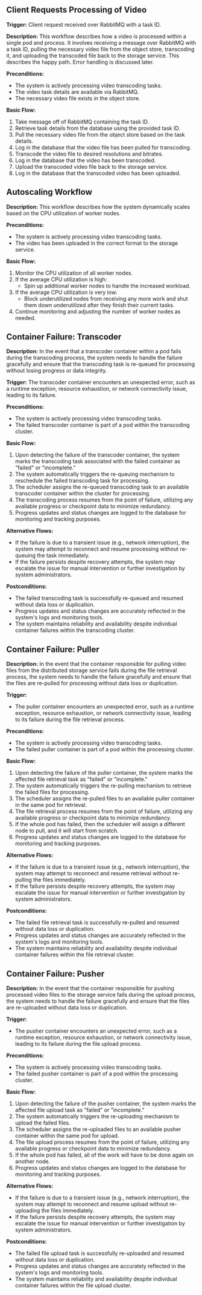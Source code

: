 ## Client Requests Processing of Video

**Trigger:** Client request received over RabbitMQ with a task ID.

**Description:** This workflow describes how a video is processed within a single pod and process. It involves receiving a message over RabbitMQ with a task ID, pulling the necessary video file from the object store, transcoding it, and uploading the transcoded file back to the storage service. This describes the happy path. Error handling is discussed later.

**Preconditions:**
- The system is actively processing video transcoding tasks.
- The video task details are available via RabbitMQ.
- The necessary video file exists in the object store.

**Basic Flow:**
1. Take message off of RabbitMQ containing the task ID.
2. Retrieve task details from the database using the provided task ID.
3. Pull the necessary video file from the object store based on the task details.
4. Log in the database that the video file has been pulled for transcoding.
5. Transcode the video file to desired resolutions and bitrates.
6. Log in the database that the video has been transcoded.
7. Upload the transcoded video file back to the storage service.
8. Log in the database that the transcoded video has been uploaded.

## Autoscaling Workflow

**Description:** This workflow describes how the system dynamically scales based on the CPU utilization of worker nodes.

**Preconditions:**
- The system is actively processing video transcoding tasks.
- The video has been uploaded in the correct format to the storage service.

**Basic Flow:**
1. Monitor the CPU utilization of all worker nodes.
2. If the average CPU utilization is high:
   - Spin up additional worker nodes to handle the increased workload.
3. If the average CPU utilization is very low:
   - Block underutilized nodes from receiving any more work and shut them down underutilized after they finish their current tasks.
4. Continue monitoring and adjusting the number of worker nodes as needed.

## Container Failure: Transcoder

**Description:** In the event that a transcoder container within a pod fails during the transcoding process, the system needs to handle the failure gracefully and ensure that the transcoding task is re-queued for processing without losing progress or data integrity.

**Trigger:** The transcoder container encounters an unexpected error, such as a runtime exception, resource exhaustion, or network connectivity issue, leading to its failure.

**Preconditions:**
- The system is actively processing video transcoding tasks.
- The failed transcoder container is part of a pod within the transcoding cluster.

**Basic Flow:**
1. Upon detecting the failure of the transcoder container, the system marks the transcoding task associated with the failed container as "failed" or "incomplete."
2. The system automatically triggers the re-queuing mechanism to reschedule the failed transcoding task for processing.
3. The scheduler assigns the re-queued transcoding task to an available transcoder container within the cluster for processing.
4. The transcoding process resumes from the point of failure, utilizing any available progress or checkpoint data to minimize redundancy.
5. Progress updates and status changes are logged to the database for monitoring and tracking purposes.

**Alternative Flows:**
- If the failure is due to a transient issue (e.g., network interruption), the system may attempt to reconnect and resume processing without re-queuing the task immediately.
- If the failure persists despite recovery attempts, the system may escalate the issue for manual intervention or further investigation by system administrators.

**Postconditions:**
- The failed transcoding task is successfully re-queued and resumed without data loss or duplication.
- Progress updates and status changes are accurately reflected in the system's logs and monitoring tools.
- The system maintains reliability and availability despite individual container failures within the transcoding cluster.

## Container Failure: Puller

**Description:** In the event that the container responsible for pulling video files from the distributed storage service fails during the file retrieval process, the system needs to handle the failure gracefully and ensure that the files are re-pulled for processing without data loss or duplication.

**Trigger:**
- The puller container encounters an unexpected error, such as a runtime exception, resource exhaustion, or network connectivity issue, leading to its failure during the file retrieval process.

**Preconditions:**
- The system is actively processing video transcoding tasks.
- The failed puller container is part of a pod within the processing cluster.

**Basic Flow:**
1. Upon detecting the failure of the puller container, the system marks the affected file retrieval task as "failed" or "incomplete."
2. The system automatically triggers the re-pulling mechanism to retrieve the failed files for processing.
3. The scheduler assigns the re-pulled files to an available puller container in the same pod for retrieval.
4. The file retrieval process resumes from the point of failure, utilizing any available progress or checkpoint data to minimize redundancy.
5. If the whole pod has failed, then the scheduler will assign a different node to pull, and it will start from scratch.
6. Progress updates and status changes are logged to the database for monitoring and tracking purposes.

**Alternative Flows:**
- If the failure is due to a transient issue (e.g., network interruption), the system may attempt to reconnect and resume retrieval without re-pulling the files immediately.
- If the failure persists despite recovery attempts, the system may escalate the issue for manual intervention or further investigation by system administrators.

**Postconditions:**
- The failed file retrieval task is successfully re-pulled and resumed without data loss or duplication.
- Progress updates and status changes are accurately reflected in the system's logs and monitoring tools.
- The system maintains reliability and availability despite individual container failures within the file retrieval cluster.

## Container Failure: Pusher

**Description:** In the event that the container responsible for pushing processed video files to the storage service fails during the upload process, the system needs to handle the failure gracefully and ensure that the files are re-uploaded without data loss or duplication.

**Trigger:**
- The pusher container encounters an unexpected error, such as a runtime exception, resource exhaustion, or network connectivity issue, leading to its failure during the file upload process.

**Preconditions:**
- The system is actively processing video transcoding tasks.
- The failed pusher container is part of a pod within the processing cluster.

**Basic Flow:**
1. Upon detecting the failure of the pusher container, the system marks the affected file upload task as "failed" or "incomplete."
2. The system automatically triggers the re-uploading mechanism to upload the failed files.
3. The scheduler assigns the re-uploaded files to an available pusher container within the same pod for upload.
4. The file upload process resumes from the point of failure, utilizing any available progress or checkpoint data to minimize redundancy.
5. If the whole pod has failed, all of the work will have to be done again on another node.
6. Progress updates and status changes are logged to the database for monitoring and tracking purposes.

**Alternative Flows:**
- If the failure is due to a transient issue (e.g., network interruption), the system may attempt to reconnect and resume upload without re-uploading the files immediately.
- If the failure persists despite recovery attempts, the system may escalate the issue for manual intervention or further investigation by system administrators.

**Postconditions:**
- The failed file upload task is successfully re-uploaded and resumed without data loss or duplication.
- Progress updates and status changes are accurately reflected in the system's logs and monitoring tools.
- The system maintains reliability and availability despite individual container failures within the file upload cluster.
